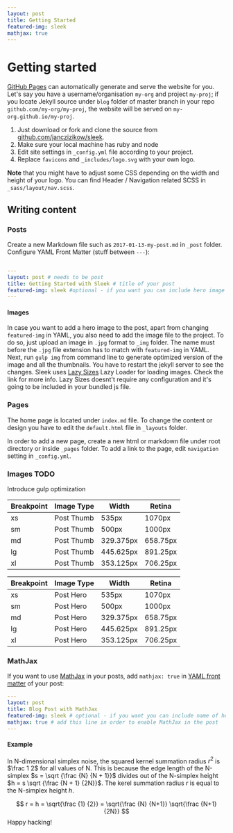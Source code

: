 ```yaml
---
layout: post
title: Getting Started
featured-img: sleek
mathjax: true
---
```


# Getting started

[GitHub Pages](https://pages.github.com) can automatically generate and serve the website for you.
Let's say you have a username/organisation `my-org` and project `my-proj`; if you locate Jekyll source under `blog` folder of master branch in your repo `github.com/my-org/my-proj`, the website will be served on `my-org.github.io/my-proj`.

1. Just download or fork and clone the source from [github.com/janczizikow/sleek](https://github.com/janczizikow/sleek/).
2. Make sure your local machine has ruby and node
3. Edit site settings in  `_config.yml` file according to your project.
4. Replace `favicons` and `_includes/logo.svg` with your own logo.

**Note** that you might have to adjust some CSS depending on the width and height of your logo. You can find Header / Navigation related SCSS in `_sass/layout/nav.scss`.

## Writing content

### Posts

Create a new Markdown file such as `2017-01-13-my-post.md` in `_post` folder. Configure YAML Front Matter (stuff between `---`):

```yaml

---
layout: post # needs to be post
title: Getting Started with Sleek # title of your post
featured-img: sleek #optional - if you want you can include hero image
---

```

#### Images

In case you want to add a hero image to the post, apart from changing `featured-img` in YAML, you also need to add the image file to the project. To do so, just upload an image in `.jpg` format to `_img` folder. The name must before the `.jpg` file extension has to match with `featured-img` in YAML. Next, run `gulp img` from command line to generate optimized version of the image and all the thumbnails. You have to restart  the jekyll server to see the changes. Sleek uses [Lazy Sizes](https://github.com/aFarkas/lazysizes) Lazy Loader for loading images. Check the link for more info. Lazy Sizes doesnt't require any configuration and it's going to be included in your bundled js file.

### Pages

The home page is located under `index.md` file. To change the content or design you have to edit the `default.html` file in `_layouts` folder.

In order to add a new page, create a new html or markdown file under root directory or inside `_pages` folder. To add a link to the page, edit `navigation` setting in `_config.yml`.

### Images TODO

Introduce gulp optimization

Breakpoint | Image Type | Width | Retina
------------ | ------------ | ------------- | -------------
xs |Post Thumb | 535px | 1070px
sm |Post Thumb | 500px| 1000px
md |Post Thumb | 329.375px | 658.75px
lg |Post Thumb | 445.625px | 891.25px
xl |Post Thumb | 353.125px | 706.25px

Breakpoint | Image Type | Width | Retina
------------ | ------------ | ------------- | -------------
xs |Post Hero | 535px | 1070px
sm |Post Hero | 500px| 1000px
md |Post Hero | 329.375px | 658.75px
lg |Post Hero | 445.625px | 891.25px
xl |Post Hero | 353.125px | 706.25px

### MathJax

If you want to use [MathJax](https://www.mathjax.org/) in your posts, add `mathjax: true` in [YAML front matter](https://jekyllrb.com/docs/frontmatter/) of your post:

```yaml
---
layout: post
title: Blog Post with MathJax
featured-img: sleek # optional - if you want you can include name of hero image
mathjax: true # add this line in order to enable MathJax in the post
---
```

#### Example

In N-dimensional simplex noise, the squared kernel summation radius $r^2$ is $\frac 1 2$
for all values of N. This is because the edge length of the N-simplex $s = \sqrt {\frac {N} {N + 1}}$
divides out of the N-simplex height $h = s \sqrt {\frac {N + 1} {2N}}$.
The kerel summation radius $r$ is equal to the N-simplex height $h$.

$$ r = h = \sqrt{\frac {1} {2}} = \sqrt{\frac {N} {N+1}} \sqrt{\frac {N+1} {2N}} $$
Happy hacking!

